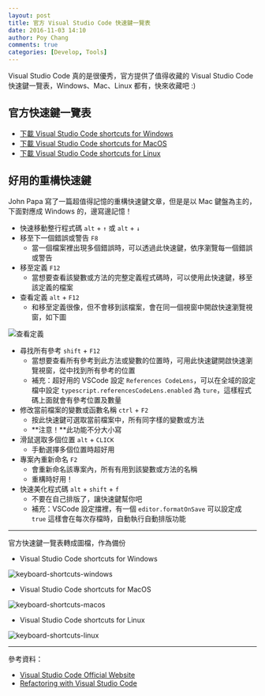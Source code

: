```yaml
---
layout: post
title: 官方 Visual Studio Code 快速鍵一覽表
date: 2016-11-03 14:10
author: Poy Chang
comments: true
categories: [Develop, Tools]
---
```

Visual Studio Code 真的是很優秀，官方提供了值得收藏的 Visual Studio Code 快速鍵一覽表，Windows、Mac、Linux 都有，快來收藏吧 :)

## 官方快速鍵一覽表

* [下載 Visual Studio Code shortcuts for Windows](http://code.visualstudio.com/shortcuts/keyboard-shortcuts-windows.pdf)
* [下載 Visual Studio Code shortcuts for MacOS](http://code.visualstudio.com/shortcuts/keyboard-shortcuts-macos.pdf)
* [下載 Visual Studio Code shortcuts for Linux](http://code.visualstudio.com/shortcuts/keyboard-shortcuts-linux.pdf)

## 好用的重構快速鍵

John Papa 寫了一篇超值得記憶的重構快速鍵文章，但是是以 Mac 鍵盤為主的，下面對應成 Windows 的，邊寫邊記憶！

* 快速移動整行程式碼 `alt` + `↑` 或 `alt` + `↓`
* 移至下一個錯誤或警告 `F8`
	* 當一個檔案裡出現多個錯誤時，可以透過此快速鍵，依序瀏覽每一個錯誤或警告
* 移至定義 `F12`
	* 當想要查看該變數或方法的完整定義程式碼時，可以使用此快速鍵，移至該定義的檔案
* 查看定義 `alt` + `F12`
	* 和移至定義很像，但不會移到該檔案，會在同一個視窗中開啟快速瀏覽視窗，如下圖

![查看定義](http://i.imgur.com/Qo6xoz0.png)

* 尋找所有參考 `shift` + `F12`
	* 當想要查看所有參考到此方法或變數的位置時，可用此快速鍵開啟快速瀏覽視窗，從中找到所有參考的位置
	* 補充：超好用的 VSCode 設定 `References CodeLens`，可以在全域的設定檔中設定 `typescript.referencesCodeLens.enabled` 為 `ture`，這樣程式碼上面就會有參考位置及數量
* 修改當前檔案的變數或函數名稱 `ctrl` + `F2`
	* 按此快速鍵可選取當前檔案中，所有同字樣的變數或方法
	* **注意！**此功能不分大小寫
* 滑鼠選取多個位置 `alt` + `CLICK`
	* 手動選擇多個位置時超好用
* 專案內重新命名 `F2`
	* 會重新命名該專案內，所有有用到該變數或方法的名稱
	* 重構時好用！
* 快速美化程式碼 `alt` + `shift` + `f`
	* 不要在自己排版了，讓快速鍵幫你吧
	* 補充：VSCode 設定擋裡，有一個 `editor.formatOnSave` 可以設定成 `true` 這樣會在每次存檔時，自動執行自動排版功能

----------

官方快速鍵一覽表轉成圖檔，作為備份

* Visual Studio Code shortcuts for Windows

![keyboard-shortcuts-windows](http://i.imgur.com/WNRXFVD.png)

* Visual Studio Code shortcuts for MacOS

![keyboard-shortcuts-macos](http://i.imgur.com/faBPEM0.png)

* Visual Studio Code shortcuts for Linux

![keyboard-shortcuts-linux](http://i.imgur.com/929wLDP.png)

----------

參考資料：

* [Visual Studio Code Official Website](http://code.visualstudio.com/)
* [Refactoring with Visual Studio Code](https://johnpapa.net/refactoring-with-visual-studio-code/)